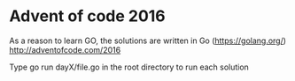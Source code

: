# Advent of code 2016
As a reason to learn GO, the solutions are written in Go (https://golang.org/)
http://adventofcode.com/2016

Type go run dayX/file.go in the root directory to run each solution


